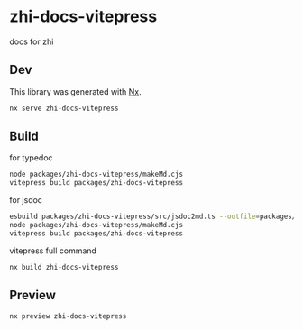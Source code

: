# zhi-docs-vitepress

docs for zhi

## Dev

This library was generated with [Nx](https://nx.dev).

```bash
nx serve zhi-docs-vitepress
```

## Build

for typedoc

```bash
node packages/zhi-docs-vitepress/makeMd.cjs
vitepress build packages/zhi-docs-vitepress
```

for jsdoc

```bash
esbuild packages/zhi-docs-vitepress/src/jsdoc2md.ts --outfile=packages/zhi-docs-vitepress/src/jsdoc2md.cjs --format=cjs
node packages/zhi-docs-vitepress/makeMd.cjs
vitepress build packages/zhi-docs-vitepress
```

vitepress full command

```bash
nx build zhi-docs-vitepress
```

## Preview

```
nx preview zhi-docs-vitepress
```
